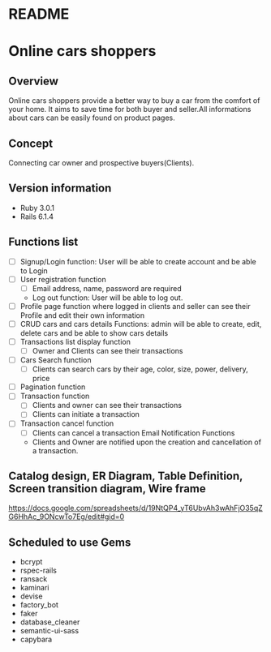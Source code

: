 # README

# Online cars shoppers

## Overview
Online cars shoppers provide a better way to buy a car from the comfort of your home. It aims to save time for both buyer and seller.All informations about cars can be easily found on product pages.

## Concept
Connecting car owner and prospective buyers(Clients).

## Version information
* Ruby 3.0.1
* Rails 6.1.4

## Functions list
- [ ] Signup/Login function: User will be able to create account and be able to Login
- [ ] User registration function
  - [ ] Email address, name, password  are required
  - Log out function: User will be able to log out.
- [ ] Profile page function where logged in clients and seller can see their Profile and edit their own information
- [ ] CRUD cars and cars details Functions: admin will be able to create, edit, delete cars and be able to show cars details
- [ ] Transactions list display function
  - [ ] Owner and Clients can see their transactions
- [ ] Cars Search function
  - [ ] Clients can search cars by their age, color, size, power, delivery, price
- [ ] Pagination function
- [ ] Transaction function
  - [ ] Clients and owner can see their transactions
  - [ ] Clients can initiate a transaction
- [ ] Transaction cancel function
  - [ ] Clients can cancel a transaction
  Email Notification Functions
  - Clients and Owner are notified upon the creation and cancellation of a transaction.

## Catalog design, ER Diagram, Table Definition, Screen transition diagram, Wire frame
https://docs.google.com/spreadsheets/d/19NtQP4_yT6UbvAh3wAhFjO35qZG6HhAc_9ONcwTo7Eg/edit#gid=0

## Scheduled to use Gems
* bcrypt
* rspec-rails
* ransack
* kaminari
* devise
* factory_bot
* faker
* database_cleaner
* semantic-ui-sass
* capybara
